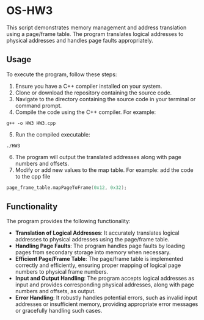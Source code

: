 # OS-HW3

This script demonstrates memory management and address translation using a page/frame table. The program translates logical addresses to physical addresses and handles page faults appropriately.

## Usage

To execute the program, follow these steps:

1. Ensure you have a C++ compiler installed on your system.
2. Clone or download the repository containing the source code.
3. Navigate to the directory containing the source code in your terminal or command prompt.
4. Compile the code using the C++ compiler. For example:
```
g++ -o HW3 HW3.cpp
```
5. Run the compiled executable:
```
./HW3
```
6. The program will output the translated addresses along with page numbers and offsets.
7. Modify or add new values to the map table. For example: add the code to the cpp file
```cpp
page_frame_table.mapPageToFrame(0x12, 0x32);
```

## Functionality

The program provides the following functionality:

- **Translation of Logical Addresses**: It accurately translates logical addresses to physical addresses using the page/frame table.
- **Handling Page Faults**: The program handles page faults by loading pages from secondary storage into memory when necessary.
- **Efficient Page/Frame Table**: The page/frame table is implemented correctly and efficiently, ensuring proper mapping of logical page numbers to physical frame numbers.
- **Input and Output Handling**: The program accepts logical addresses as input and provides corresponding physical addresses, along with page numbers and offsets, as output.
- **Error Handling**: It robustly handles potential errors, such as invalid input addresses or insufficient memory, providing appropriate error messages or gracefully handling such cases.
